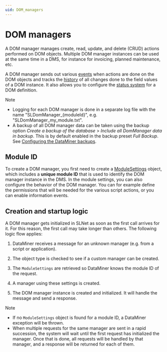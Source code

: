 ```yaml
---
uid: DOM_managers
---
```


# DOM managers

A DOM manager manages create, read, update, and delete (CRUD) actions performed on DOM objects. Multiple DOM manager instances can be used at the same time in a DMS, for instance for invoicing, planned maintenance, etc.

A DOM manager sends out various [events](xref:DOM_events) when actions are done on the DOM objects and tracks the [history](xref:DOM_history) of all changes done to the field values of a DOM instance. It also allows you to configure the [status system](xref:DOM_status_system) for a DOM definition.

> [!NOTE]
>
> - Logging for each DOM manager is done in a separate log file with the name "SLDomManager_{moduleId}", e.g. "SLDomManager_my_module.txt".
> - A backup of all DOM manager data can be taken using the backup option *Create a backup of the database* > *Include all DomManager data in backup*. This is by default enabled in the backup preset *Full Backup*. See [Configuring the DataMiner backups](xref:Backing_up_a_DataMiner_Agent_in_DataMiner_Cube#configuring-the-dataminer-backups).

## Module ID

To create a DOM manager, you first need to create a [ModuleSettings](xref:DOM_ModuleSettings) object, which includes a **unique module ID** that is used to identify the DOM manager instance in the DMS. In the module settings, you can also configure the behavior of the DOM manager. You can for example define the permissions that will be needed for the various script actions, or you can enable information events.

## Creation and startup logic

A DOM manager gets initialized in SLNet as soon as the first call arrives for it. For this reason, the first call may take longer than others. The following logic flow applies:

1. DataMiner receives a message for an unknown manager (e.g. from a script or application).

1. The object type is checked to see if a custom manager can be created.

1. The `ModuleSettings` are retrieved so DataMiner knows the module ID of the request.

1. A manager using these settings is created.

1. The DOM manager instance is created and initialized. It will handle the message and send a response.

> [!NOTE]
>
> - If no `ModuleSettings` object is found for a module ID, a DataMiner exception will be thrown.
> - When multiple requests for the same manager are sent in a rapid succession, the system will wait until the first request has initialized the manager. Once that is done, all requests will be handled by that manager, and a response will be returned for each of them.
